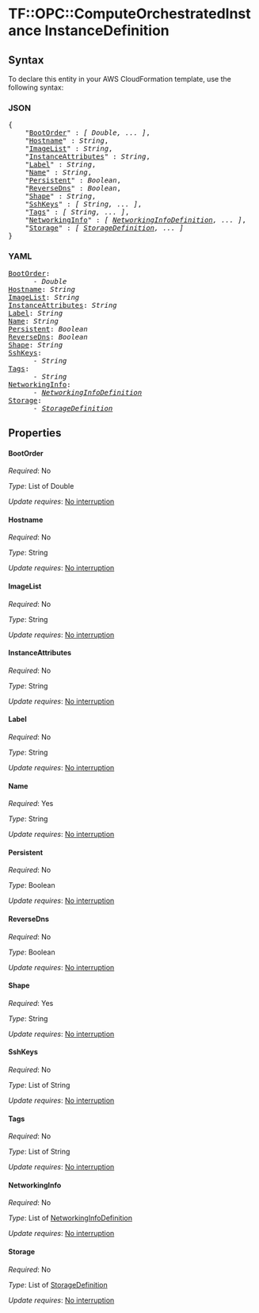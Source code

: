 # TF::OPC::ComputeOrchestratedInstance InstanceDefinition

## Syntax

To declare this entity in your AWS CloudFormation template, use the following syntax:

### JSON

<pre>
{
    "<a href="#bootorder" title="BootOrder">BootOrder</a>" : <i>[ Double, ... ]</i>,
    "<a href="#hostname" title="Hostname">Hostname</a>" : <i>String</i>,
    "<a href="#imagelist" title="ImageList">ImageList</a>" : <i>String</i>,
    "<a href="#instanceattributes" title="InstanceAttributes">InstanceAttributes</a>" : <i>String</i>,
    "<a href="#label" title="Label">Label</a>" : <i>String</i>,
    "<a href="#name" title="Name">Name</a>" : <i>String</i>,
    "<a href="#persistent" title="Persistent">Persistent</a>" : <i>Boolean</i>,
    "<a href="#reversedns" title="ReverseDns">ReverseDns</a>" : <i>Boolean</i>,
    "<a href="#shape" title="Shape">Shape</a>" : <i>String</i>,
    "<a href="#sshkeys" title="SshKeys">SshKeys</a>" : <i>[ String, ... ]</i>,
    "<a href="#tags" title="Tags">Tags</a>" : <i>[ String, ... ]</i>,
    "<a href="#networkinginfo" title="NetworkingInfo">NetworkingInfo</a>" : <i>[ <a href="networkinginfodefinition.md">NetworkingInfoDefinition</a>, ... ]</i>,
    "<a href="#storage" title="Storage">Storage</a>" : <i>[ <a href="storagedefinition.md">StorageDefinition</a>, ... ]</i>
}
</pre>

### YAML

<pre>
<a href="#bootorder" title="BootOrder">BootOrder</a>: <i>
      - Double</i>
<a href="#hostname" title="Hostname">Hostname</a>: <i>String</i>
<a href="#imagelist" title="ImageList">ImageList</a>: <i>String</i>
<a href="#instanceattributes" title="InstanceAttributes">InstanceAttributes</a>: <i>String</i>
<a href="#label" title="Label">Label</a>: <i>String</i>
<a href="#name" title="Name">Name</a>: <i>String</i>
<a href="#persistent" title="Persistent">Persistent</a>: <i>Boolean</i>
<a href="#reversedns" title="ReverseDns">ReverseDns</a>: <i>Boolean</i>
<a href="#shape" title="Shape">Shape</a>: <i>String</i>
<a href="#sshkeys" title="SshKeys">SshKeys</a>: <i>
      - String</i>
<a href="#tags" title="Tags">Tags</a>: <i>
      - String</i>
<a href="#networkinginfo" title="NetworkingInfo">NetworkingInfo</a>: <i>
      - <a href="networkinginfodefinition.md">NetworkingInfoDefinition</a></i>
<a href="#storage" title="Storage">Storage</a>: <i>
      - <a href="storagedefinition.md">StorageDefinition</a></i>
</pre>

## Properties

#### BootOrder

_Required_: No

_Type_: List of Double

_Update requires_: [No interruption](https://docs.aws.amazon.com/AWSCloudFormation/latest/UserGuide/using-cfn-updating-stacks-update-behaviors.html#update-no-interrupt)

#### Hostname

_Required_: No

_Type_: String

_Update requires_: [No interruption](https://docs.aws.amazon.com/AWSCloudFormation/latest/UserGuide/using-cfn-updating-stacks-update-behaviors.html#update-no-interrupt)

#### ImageList

_Required_: No

_Type_: String

_Update requires_: [No interruption](https://docs.aws.amazon.com/AWSCloudFormation/latest/UserGuide/using-cfn-updating-stacks-update-behaviors.html#update-no-interrupt)

#### InstanceAttributes

_Required_: No

_Type_: String

_Update requires_: [No interruption](https://docs.aws.amazon.com/AWSCloudFormation/latest/UserGuide/using-cfn-updating-stacks-update-behaviors.html#update-no-interrupt)

#### Label

_Required_: No

_Type_: String

_Update requires_: [No interruption](https://docs.aws.amazon.com/AWSCloudFormation/latest/UserGuide/using-cfn-updating-stacks-update-behaviors.html#update-no-interrupt)

#### Name

_Required_: Yes

_Type_: String

_Update requires_: [No interruption](https://docs.aws.amazon.com/AWSCloudFormation/latest/UserGuide/using-cfn-updating-stacks-update-behaviors.html#update-no-interrupt)

#### Persistent

_Required_: No

_Type_: Boolean

_Update requires_: [No interruption](https://docs.aws.amazon.com/AWSCloudFormation/latest/UserGuide/using-cfn-updating-stacks-update-behaviors.html#update-no-interrupt)

#### ReverseDns

_Required_: No

_Type_: Boolean

_Update requires_: [No interruption](https://docs.aws.amazon.com/AWSCloudFormation/latest/UserGuide/using-cfn-updating-stacks-update-behaviors.html#update-no-interrupt)

#### Shape

_Required_: Yes

_Type_: String

_Update requires_: [No interruption](https://docs.aws.amazon.com/AWSCloudFormation/latest/UserGuide/using-cfn-updating-stacks-update-behaviors.html#update-no-interrupt)

#### SshKeys

_Required_: No

_Type_: List of String

_Update requires_: [No interruption](https://docs.aws.amazon.com/AWSCloudFormation/latest/UserGuide/using-cfn-updating-stacks-update-behaviors.html#update-no-interrupt)

#### Tags

_Required_: No

_Type_: List of String

_Update requires_: [No interruption](https://docs.aws.amazon.com/AWSCloudFormation/latest/UserGuide/using-cfn-updating-stacks-update-behaviors.html#update-no-interrupt)

#### NetworkingInfo

_Required_: No

_Type_: List of <a href="networkinginfodefinition.md">NetworkingInfoDefinition</a>

_Update requires_: [No interruption](https://docs.aws.amazon.com/AWSCloudFormation/latest/UserGuide/using-cfn-updating-stacks-update-behaviors.html#update-no-interrupt)

#### Storage

_Required_: No

_Type_: List of <a href="storagedefinition.md">StorageDefinition</a>

_Update requires_: [No interruption](https://docs.aws.amazon.com/AWSCloudFormation/latest/UserGuide/using-cfn-updating-stacks-update-behaviors.html#update-no-interrupt)

